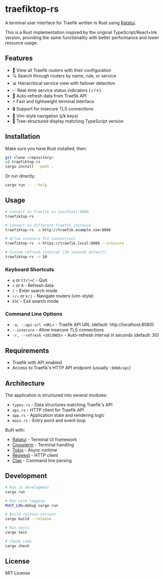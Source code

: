 # traefiktop-rs

A terminal user interface for Traefik written in Rust using [Ratatui](https://ratatui.rs/).

This is a Rust implementation inspired by the original TypeScript/React+Ink version, providing the same functionality with better performance and lower resource usage.

## Features

- 📡 View all Traefik routers with their configuration
- 🔍 Search through routers by name, rule, or service  
- 📊 Hierarchical service view with failover detection
- ✅ Real-time service status indicators (✓/✗)
- 🔄 Auto-refresh data from Traefik API
- ⚡ Fast and lightweight terminal interface
- 🔒 Support for insecure TLS connections
- 🎯 Vim-style navigation (j/k keys)
- 🌳 Tree-structured display matching TypeScript version

## Installation

Make sure you have Rust installed, then:

```bash
git clone <repository>
cd traefiktop-rs
cargo install --path .
```

Or run directly:

```bash
cargo run -- --help
```

## Usage

```bash
# Connect to Traefik on localhost:8080
traefiktop-rs

# Connect to different Traefik instance
traefiktop-rs -a http://traefik.example.com:8080

# Allow insecure TLS connections
traefiktop-rs -a https://traefik.local:8080 --insecure

# Custom refresh interval (30 seconds default)
traefiktop-rs -r 10
```

### Keyboard Shortcuts

- `q` or `Ctrl+C` - Quit
- `r` or `R` - Refresh data
- `/` - Enter search mode
- `↑/↓` or `k/j` - Navigate routers (vim-style)
- `ESC` - Exit search mode

### Command Line Options

- `-a, --api-url <URL>` - Traefik API URL (default: http://localhost:8080)
- `--insecure` - Allow insecure TLS connections
- `-r, --refresh <SECONDS>` - Auto-refresh interval in seconds (default: 30)

## Requirements

- Traefik with API enabled
- Access to Traefik's HTTP API endpoint (usually `:8080/api`)

## Architecture

The application is structured into several modules:

- `types.rs` - Data structures matching Traefik's API
- `api.rs` - HTTP client for Traefik API
- `app.rs` - Application state and rendering logic
- `main.rs` - Entry point and event loop

Built with:

- [Ratatui](https://ratatui.rs/) - Terminal UI framework
- [Crossterm](https://github.com/crossterm-rs/crossterm) - Terminal handling
- [Tokio](https://tokio.rs/) - Async runtime
- [Reqwest](https://github.com/seanmonstar/reqwest) - HTTP client
- [Clap](https://github.com/clap-rs/clap) - Command line parsing

## Development

```bash
# Run in development
cargo run

# Run with logging
RUST_LOG=debug cargo run

# Build release version
cargo build --release

# Run tests
cargo test

# Check code
cargo check
```

## License

MIT License